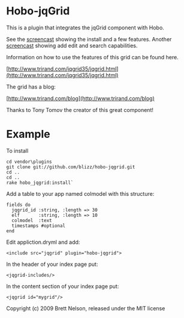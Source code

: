 Hobo-jqGrid
===========

This is a plugin that integrates the jqGrid component with Hobo.

See the [screencast](http://www.screencast.com/t/7nCgbl5L3) showing the install and a few features.
Another [screencast](http://www.screencast.com/t/2cSE9jNvh) showing add edit and search capabilities.


Information on how to use the features of this grid can be found here.

[http://www.trirand.com/jqgrid35/jqgrid.html](http://www.trirand.com/jqgrid35/jqgrid.html)

The grid has a blog:

[http://www.trirand.com/blog](http://www.trirand.com/blog)

Thanks to Tony Tomov the creator of this great component!

Example 
=======

To install

    cd vendor\plugins
    git clone git://github.com/blizz/hobo-jqgrid.git
    cd ..
    cd ..
    rake hobo_jqgrid:install`

Add a table to your app named colmodel with this structure:

    fields do
      jqgrid_id :string, :length => 30
      elf       :string, :length => 10
      colmodel  :text    
      timestamps #optional
    end

Edit appliction.dryml and add:

    <include src="jqgrid" plugin="hobo-jqgrid">

In the header of your index page put:

    <jqgrid-includes/>

In the content section of your index page put:

    <jqgrid id="mygrid"/>




Copyright (c) 2009 Brett Nelson, released under the MIT license
